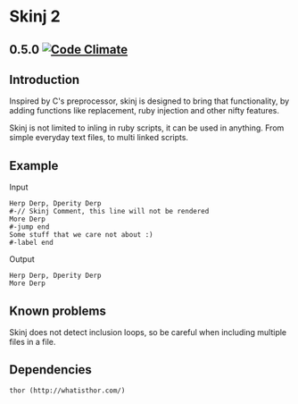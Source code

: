 Skinj 2
=======
## 0.5.0 [![Code Climate](https://codeclimate.com/github/IceDragon200/skinj2.png)](https://codeclimate.com/github/IceDragon200/skinj2)

## Introduction
Inspired by C's preprocessor, skinj is designed to bring that functionality,
by adding functions like replacement, ruby injection and other nifty features.

Skinj is not limited to inling in ruby scripts, it can be used in anything.
From simple everyday text files, to multi linked scripts.

## Example
Input
```
Herp Derp, Dperity Derp
#-// Skinj Comment, this line will not be rendered
More Derp
#-jump end
Some stuff that we care not about :)
#-label end
```

Output
```
Herp Derp, Dperity Derp
More Derp
```

## Known problems
Skinj does not detect inclusion loops, so be careful when including multiple
files in a file.

## Dependencies
```
thor (http://whatisthor.com/)
```

